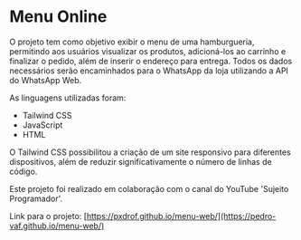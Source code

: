 # Menu Online

O projeto tem como objetivo exibir o menu de uma hamburgueria, permitindo aos usuários visualizar os produtos, adicioná-los ao carrinho e finalizar o pedido, além de inserir o endereço para entrega. Todos os dados necessários serão encaminhados para o WhatsApp da loja utilizando a API do WhatsApp Web.

As linguagens utilizadas foram:

* Tailwind CSS
* JavaScript
* HTML

O Tailwind CSS possibilitou a criação de um site responsivo para diferentes dispositivos, além de reduzir significativamente o número de linhas de código.

Este projeto foi realizado em colaboração com o canal do YouTube 'Sujeito Programador'.

Link para o projeto: [https://pxdrof.github.io/menu-web/](https://pedro-vaf.github.io/menu-web/)
